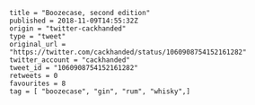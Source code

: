 ```
title = "Boozecase, second edition"
published = 2018-11-09T14:55:32Z
origin = "twitter-cackhanded"
type = "tweet"
original_url = "https://twitter.com/cackhanded/status/1060908754152161282"
twitter_account = "cackhanded"
tweet_id = "1060908754152161282"
retweets = 0
favourites = 8
tag = [ "boozecase", "gin", "rum", "whisky",]
```

<p class='image'><img src='https://mnf.m17s.net/2018/11/09/Drka4M-WkAAjPfk.jpg' alt=''></p>

